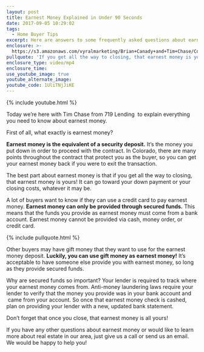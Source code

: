 ```yaml
---
layout: post
title: Earnest Money Explained in Under 90 Seconds
date: 2017-09-05 10:29:02
tags:
  - Home Buyer Tips
excerpt: Here are answers to some frequently asked questions about earnest money.
enclosure: >-
  https://s3.amazonaws.com/vyralmarketing/Brian+Canady+and+Tim+Chase/Colorado+Springs+Real+Estate+Earnest+Money.mp4
pullquote: 'If you get all the way to closing, that earnest money is yours!'
enclosure_type: video/mp4
enclosure_time:
use_youtube_image: true
youtube_alternate_image:
youtube_code: 1UliTNjJiKE
---
```



{% include youtube.html %}

Today we’re here with Tim Chase from 719 Lending &nbsp;to explain everything you need to know about earnest money.&nbsp;

First of all, what exactly is earnest money?&nbsp;

**Earnest money is the equivalent of a security deposit.** It’s the money you put down in order to proceed with the contract. In Colorado, there are many points throughout the contract that protect you as the buyer, so you can get your earnest money back if you were to exit the transaction.&nbsp;

The best part about earnest money is that if you get all the way to closing, that earnest money is yours! It can go toward your down payment or your closing costs, whatever it may be.

A lot of buyers want to know if they can use a credit card to pay earnest money. **Earnest money can only be provided through secured funds.** This means that the funds you provide as earnest money must come from a bank account. Earnest money cannot be provided via cash, money order, or credit card.

{% include pullquote.html %}

Other buyers may have gift money that they want to use for the earnest money deposit. **Luckily, you can use gift money as earnest money!** It’s acceptable to have someone else provide you with earnest money, so long as they provide secured funds.

Why are secured funds so important? Your lender is required to track where your earnest money comes from. Anti-money laundering laws require your lender to verify that the money you provide was in your bank account and &nbsp;came from your account. So once that earnest money check is cashed, plan on providing your lender with a new, updated bank statement.

Don’t forget that once you close, that earnest money is all yours!

If you have any other questions about earnest money or would like to learn more about real estate in our area, just give us a call or send us an email. We would be happy to help you!